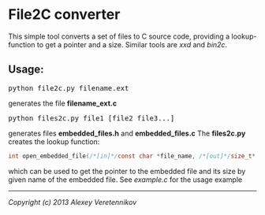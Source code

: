 File2C converter
================

This simple tool converts a set of files to C source code, providing a lookup-function to get a pointer and a size. Similar tools are *xxd* and *bin2c*.

Usage:
------
<pre>
python file2c.py filename.ext
</pre>
generates the file **filename_ext.c**
<pre>
python files2c.py file1 [file2 file3...]
</pre>
generates files **embedded_files.h** and **embedded_files.c**
The **files2c.py** creates the lookup function:
```c
int open_embedded_file(/*[in]*/const char *file_name, /*[out]*/size_t* size, /*[out]*/const char** contents_ptr);
```
which can be used to get the pointer to the embedded file and its size by given  name of the embedded file. See *example.c* for the usage example

----
*Copyright (c) 2013 Alexey Veretennikov <alexey dot veretennikov at gmail dot com>*
